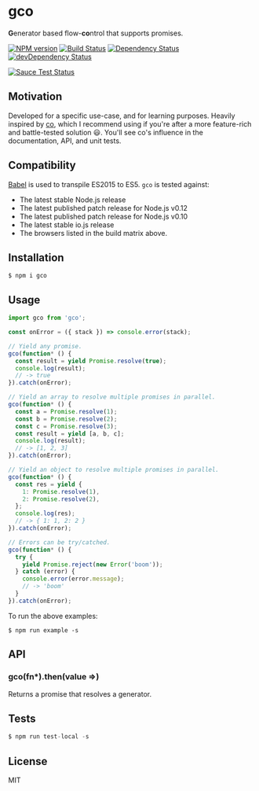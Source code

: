 # gco

**G**enerator based flow-**co**ntrol that supports promises.

[![NPM version](https://badge.fury.io/js/gco.svg)](http://badge.fury.io/js/gco)
[![Build Status](https://travis-ci.org/tanem/gco.png?branch=master)](https://travis-ci.org/tanem/gco)
[![Dependency Status](https://david-dm.org/tanem/gco.svg)](https://david-dm.org/tanem/gco)
[![devDependency Status](https://david-dm.org/tanem/gco/dev-status.svg)](https://david-dm.org/tanem/gco#info=devDependencies)

[![Sauce Test Status](https://saucelabs.com/browser-matrix/tanemorgangco.svg)](https://saucelabs.com/u/tanemorgangco)

## Motivation

Developed for a specific use-case, and for learning purposes. Heavily inspired by [co](https://github.com/tj/co), which I recommend using if you're after a more feature-rich and battle-tested solution :smiley:. You'll see co's influence in the documentation, API, and unit tests.

## Compatibility

[Babel](https://github.com/babel/babel) is used to transpile ES2015 to ES5. `gco` is tested against:

- The latest stable Node.js release
- The latest published patch release for Node.js v0.12
- The latest published patch release for Node.js v0.10
- The latest stable io.js release
- The browsers listed in the build matrix above.

## Installation

```
$ npm i gco
```

## Usage

```js
import gco from 'gco';

const onError = ({ stack }) => console.error(stack);

// Yield any promise.
gco(function* () {
  const result = yield Promise.resolve(true);
  console.log(result);
  // -> true
}).catch(onError);

// Yield an array to resolve multiple promises in parallel.
gco(function* () {
  const a = Promise.resolve(1);
  const b = Promise.resolve(2);
  const c = Promise.resolve(3);
  const result = yield [a, b, c];
  console.log(result);
  // -> [1, 2, 3]
}).catch(onError);

// Yield an object to resolve multiple promises in parallel.
gco(function* () {
  const res = yield {
    1: Promise.resolve(1),
    2: Promise.resolve(2),
  };
  console.log(res);
  // -> { 1: 1, 2: 2 }
}).catch(onError);

// Errors can be try/catched.
gco(function* () {
  try {
    yield Promise.reject(new Error('boom'));
  } catch (error) {
    console.error(error.message);
    // -> 'boom'
  }
}).catch(onError);
```

To run the above examples:

```
$ npm run example -s
```

## API

### gco(fn*).then(value =>)

Returns a promise that resolves a generator.

## Tests

```js
$ npm run test-local -s
```

## License

MIT
